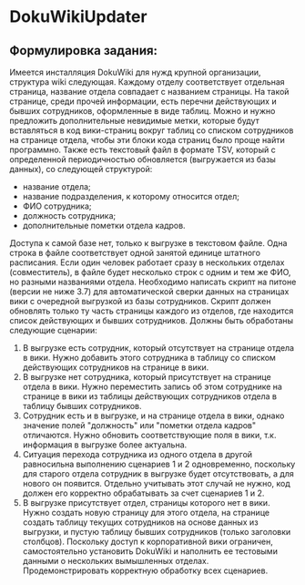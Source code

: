 # DokuWikiUpdater
## Формулировка задания:
 Имеется инсталляция DokuWiki для нужд крупной организации, структура wiki следующая. Каждому отделу соответствует отдельная страница, название отдела совпадает с названием страницы. На такой странице, среди прочей информации, есть перечни действующих и бывших сотрудников, оформленные в виде таблиц. Можно и нужно предложить дополнительные невидимые метки, которые будут вставляться в код вики-страниц вокруг таблиц со списком сотрудников на странице отдела, чтобы эти блоки кода страниц было проще найти программно.
 Также есть текстовый файл в формате TSV, который с определенной периодичностью обновляется (выгружается из базы данных), со следующей структурой:
- название отдела;
- название подразделения, к которому относится отдел;
- ФИО сотрудника;
- должность сотрудника;
- дополнительные пометки отдела кадров.

Доступа к самой базе нет, только к выгрузке в текстовом файле. Одна строка в файле соответствует одной занятой единице штатного расписания. Если один человек работает сразу в нескольких отделах (совместитель), в файле будет несколько строк с одним и тем же ФИО, но разными названиями отдела.
Необходимо написать скрипт на питоне (версии не ниже 3.7) для автоматической сверки данных на страницах вики с очередной выгрузкой из базы сотрудников. Скрипт должен обновлять только ту часть страницы каждого из отделов, где находится список действующих и бывших сотрудников. Должны быть обработаны следующие сценарии:

1. В выгрузке есть сотрудник, который отсутствует на странице отдела в вики. Нужно добавить этого сотрудника в таблицу со списком действующих сотрудников на странице в вики.
2. В выгрузке нет сотрудника, который присутствует на странице отдела в вики. Нужно переместить запись об этом сотруднике на странице в вики из таблицы действующих сотрудников отдела в таблицу бывших сотрудников.
3. Сотрудник есть и в выгрузке, и на странице отдела в вики, однако значение полей "должность" или "пометки отдела кадров" отличаются. Нужно обновить соответствующие поля в вики, т.к. информация в выгрузке более актуальна.
4. Ситуация перехода сотрудника из одного отдела в другой равносильна выполнению сценариев 1 и 2 одновременно, поскольку для старого отдела сотрудник в выгрузке будет отсутствовать, а для нового он появится. Отдельно учитывать этот случай не нужно, код должен его корректно обрабатывать за счет сценариев 1 и 2.
5. В выгрузке присутствует отдел, страницы которого нет в вики. Нужно создать новую страницу для этого отдела, на странице создать таблицу текущих сотрудников на основе данных из выгрузки, и пустую таблицу бывших сотрудников (только заголовки столбцов).
 Поскольку доступ к корпоративной вики ограничен, самостоятельно установить DokuWiki и наполнить ее тестовыми данными о нескольких вымышленных отделах. Продемонстрировать корректную обработку всех сценариев. 
